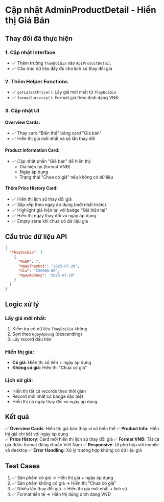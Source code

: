 # Cập nhật AdminProductDetail - Hiển thị Giá Bán

## Thay đổi đã thực hiện

### 1. Cập nhật Interface
- ✅ Thêm trường `ThayDoiGia` vào `ApiProductDetail`
- ✅ Cấu trúc dữ liệu đầy đủ cho lịch sử thay đổi giá

### 2. Thêm Helper Functions
- ✅ `getLatestPrice()`: Lấy giá mới nhất từ `ThayDoiGia`
- ✅ `formatCurrency()`: Format giá theo định dạng VNĐ

### 3. Cập nhật UI

#### Overview Cards:
- ✅ Thay card "Biến thể" bằng card "Giá bán"
- ✅ Hiển thị giá mới nhất và số lần thay đổi

#### Product Information Card:
- ✅ Cập nhật phần "Giá bán" để hiển thị:
  - Giá hiện tại (format VNĐ)
  - Ngày áp dụng
  - Trạng thái "Chưa có giá" nếu không có dữ liệu

#### Thêm Price History Card:
- ✅ Hiển thị lịch sử thay đổi giá
- ✅ Sắp xếp theo ngày áp dụng (mới nhất trước)
- ✅ Highlight giá hiện tại với badge "Giá hiện tại"
- ✅ Hiển thị ngày thay đổi và ngày áp dụng
- ✅ Empty state khi chưa có dữ liệu giá

## Cấu trúc dữ liệu API

```json
{
  "ThayDoiGia": [
    {
      "MaSP": 7,
      "NgayThayDoi": "2025-07-20",
      "Gia": "230000.00",
      "NgayApDung": "2025-07-20"
    }
  ]
}
```

## Logic xử lý

### Lấy giá mới nhất:
1. Kiểm tra có dữ liệu `ThayDoiGia` không
2. Sort theo `NgayApDung` (descending)
3. Lấy record đầu tiên

### Hiển thị giá:
- **Có giá**: Hiển thị số tiền + ngày áp dụng
- **Không có giá**: Hiển thị "Chưa có giá"

### Lịch sử giá:
- Hiển thị tất cả records theo thời gian
- Record mới nhất có badge đặc biệt
- Hiển thị cả ngày thay đổi và ngày áp dụng

## Kết quả

✅ **Overview Cards**: Hiển thị giá bán thay vì số biến thể
✅ **Product Info**: Hiển thị giá chi tiết với ngày áp dụng  
✅ **Price History**: Card mới hiển thị lịch sử thay đổi giá
✅ **Format VNĐ**: Tất cả giá được format đúng chuẩn Việt Nam
✅ **Responsive**: UI phù hợp với mobile và desktop
✅ **Error Handling**: Xử lý trường hợp không có dữ liệu giá

## Test Cases

1. ✅ Sản phẩm có giá → Hiển thị giá + ngày áp dụng
2. ✅ Sản phẩm không có giá → Hiển thị "Chưa có giá"
3. ✅ Nhiều lần thay đổi giá → Hiển thị giá mới nhất + lịch sử
4. ✅ Format tiền tệ → Hiển thị đúng định dạng VNĐ
